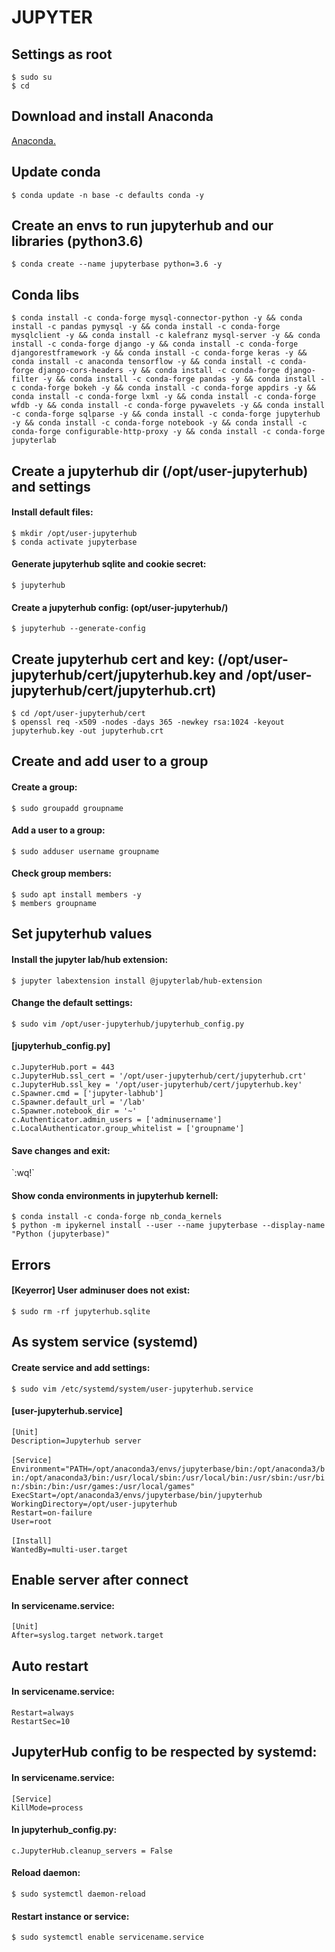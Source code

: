 <div>

<h1>JUPYTER</h1>
<h2>Settings as root</h2>

`$ sudo su`<br>
`$ cd`

<h2>Download and install Anaconda</h2>

[Anaconda.](https://github.com/Nouvellie/ubuntu/blob/ubuntu/contents/anaconda.md)

<h2>Update conda</h2>

`$ conda update -n base -c defaults conda -y`

<h2>Create an envs to run jupyterhub and our libraries (python3.6)</h2>

`$ conda create --name jupyterbase python=3.6 -y`

<h2>Conda libs</h2>

`$ conda install -c conda-forge mysql-connector-python -y && conda install -c pandas pymysql -y && conda install -c conda-forge mysqlclient -y && conda install -c kalefranz mysql-server -y && conda install -c conda-forge django -y && conda install -c conda-forge djangorestframework -y && conda install -c conda-forge keras -y && conda install -c anaconda tensorflow -y && conda install -c conda-forge django-cors-headers -y && conda install -c conda-forge django-filter -y && conda install -c conda-forge pandas -y && conda install -c conda-forge bokeh -y && conda install -c conda-forge appdirs -y && conda install -c conda-forge lxml -y && conda install -c conda-forge wfdb -y && conda install -c conda-forge pywavelets -y && conda install -c conda-forge sqlparse -y && conda install -c conda-forge jupyterhub -y && conda install -c conda-forge notebook -y && conda install -c conda-forge configurable-http-proxy -y && conda install -c conda-forge jupyterlab`

<h2>Create a jupyterhub dir (/opt/user-jupyterhub) and settings</h2>
<h4>Install default files:</h4>

`$ mkdir /opt/user-jupyterhub`<br>
`$ conda activate jupyterbase`

<h4>Generate jupyterhub sqlite and cookie secret:</h4>

`$ jupyterhub`

<h4>Create a jupyterhub config: (opt/user-jupyterhub/)</h4>

`$ jupyterhub --generate-config`

<h2>Create jupyterhub cert and key: (/opt/user-jupyterhub/cert/jupyterhub.key and /opt/user-jupyterhub/cert/jupyterhub.crt)</h2>

`$ cd /opt/user-jupyterhub/cert`<br>
`$ openssl req -x509 -nodes -days 365 -newkey rsa:1024 -keyout jupyterhub.key -out jupyterhub.crt`

<h2>Create and add user to a group</h2>
<h4>Create a group:</h4>

`$ sudo groupadd groupname`

<h4>Add a user to a group:</h4>

`$ sudo adduser username groupname`

<h4>Check group members:</h4>

`$ sudo apt install members -y`<br>
`$ members groupname`

<h2>Set jupyterhub values</h2>
<h4>Install the jupyter lab/hub extension:</h4>

`$ jupyter labextension install @jupyterlab/hub-extension`

<h4>Change the default settings:</h4>

`$ sudo vim /opt/user-jupyterhub/jupyterhub_config.py`<br>

<h4>[jupyterhub_config.py]</h4>

`c.JupyterHub.port = 443`<br>
`c.JupyterHub.ssl_cert = '/opt/user-jupyterhub/cert/jupyterhub.crt'`<br>
`c.JupyterHub.ssl_key = '/opt/user-jupyterhub/cert/jupyterhub.key'`<br>
`c.Spawner.cmd = ['jupyter-labhub']`<br>
`c.Spawner.default_url = '/lab'`<br>
`c.Spawner.notebook_dir = '~'`<br>
`c.Authenticator.admin_users = ['adminusername']`<br>
`c.LocalAuthenticator.group_whitelist = ['groupname']`

<h4>Save changes and exit:</h4>
`:wq!`

<h4>Show conda environments in jupyterhub kernell:</h4>

`$ conda install -c conda-forge nb_conda_kernels`<br>
`$ python -m ipykernel install --user --name jupyterbase --display-name "Python (jupyterbase)"`

<h2>Errors</h2>
<h4>[Keyerror] User adminuser does not exist:</h4>

`$ sudo rm -rf jupyterhub.sqlite`

<h2>As system service (systemd)</h2>
<h4>Create service and add settings:</h4>

`$ sudo vim /etc/systemd/system/user-jupyterhub.service`<br>

<h4>[user-jupyterhub.service]</h4>

`[Unit]`<br>
`Description=Jupyterhub server`<br><br>
`[Service]`<br>
`Environment="PATH=/opt/anaconda3/envs/jupyterbase/bin:/opt/anaconda3/bin:/opt/anaconda3/bin:/usr/local/sbin:/usr/local/bin:/usr/sbin:/usr/bin:/sbin:/bin:/usr/games:/usr/local/games"`<br>
`ExecStart=/opt/anaconda3/envs/jupyterbase/bin/jupyterhub`<br>
`WorkingDirectory=/opt/user-jupyterhub`<br>
`Restart=on-failure`<br>
`User=root`<br><br>
`[Install]`<br>
`WantedBy=multi-user.target`

<h2>Enable server after connect</h2>
<h4>In servicename.service:</h4>

`[Unit]`<br>
`After=syslog.target network.target`

<h2>Auto restart</h2>
<h4>In servicename.service:</h4>

`Restart=always`<br>
`RestartSec=10`

<h2>JupyterHub config to be respected by systemd:</h2>
<h4>In servicename.service:</h4>

`[Service]`<br>
`KillMode=process`

<h4>In jupyterhub_config.py:</h4>

`c.JupyterHub.cleanup_servers = False `

<h4>Reload daemon:</h4>

`$ sudo systemctl daemon-reload`

<h4>Restart instance or service:</h4>

`$ sudo systemctl enable servicename.service`
